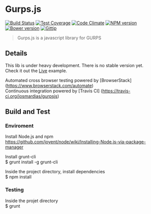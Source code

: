 Gurps.js
=====
[![Build Status](https://travis-ci.org/josmardias/gurpsjs.svg?branch=master)](https://travis-ci.org/josmardias/gurpsjs)
[![Test Coverage](https://codeclimate.com/github/josmardias/gurpsjs/coverage.png)](https://codeclimate.com/github/josmardias/gurpsjs)
[![Code Climate](https://codeclimate.com/github/josmardias/gurpsjs.png)](https://codeclimate.com/github/josmardias/gurpsjs)
[![NPM version](https://badge.fury.io/js/gurpsjs.svg)](https://www.npmjs.org/package/gurpsjs)
[![Bower version](https://badge.fury.io/bo/gurpsjs.svg)](https://github.com/josmardias/gurpsjs)
[![Gittip](https://img.shields.io/gittip/josmardias.png)](https://www.gittip.com/josmardias/)


> Gurps.js is a javascript library for GURPS 


## Details

This lib is under heavy development. There is no stable version yet.  
Check it out the <a href="https://josmardias.github.io/gurps-sheet/" target="_blank">Live</a> example.  

Automated cross browser testing powered by [BrowserStack] (https://www.browserstack.com/automate)  
Continuous integration powered by [Travis CI] (https://travis-ci.org/josmardias/gurpsjs)  

## Build and Test

### Enviroment

Install Node.js and npm  
https://github.com/joyent/node/wiki/Installing-Node.js-via-package-manager

Install grunt-cli  
$ grunt install -g grunt-cli

Inside the project directory, install dependencies  
$ npm install

### Testing

Inside the projet directory  
$ grunt

